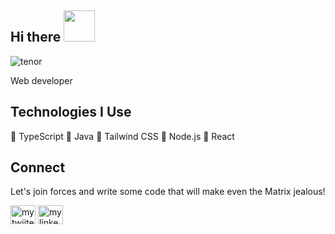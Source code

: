 ## Hi there  <img src="https://media.giphy.com/media/hvRJCLFzcasrR4ia7z/giphy.gif" height = "50px" width="50px"></h1>



  

 ![tenor](https://user-images.githubusercontent.com/94538837/192638787-46dfed95-a22d-4b2a-a700-d8423be2c233.gif)
  
   
Web developer
## Technologies I Use

🏹 TypeScript
🏹 Java
🏹 Tailwind CSS
🏹 Node.js
🏹 React

## Connect
<p>Let's join forces and write some code that will make even the Matrix jealous!</p>
<p>
  <a href="https://twitter.com/Ashishjas2002" target="blank"><img align="center" src="https://raw.githubusercontent.com/rahuldkjain/github-profile-readme-generator/master/src/images/icons/Social/twitter.svg" alt="my twiiter link" height="30" width="40" /></a>
  <a href="https://www.linkedin.com/in/ashish-jaswal-288b1a20a" target="blank"><img align="center" src="https://raw.githubusercontent.com/rahuldkjain/github-profile-readme-generator/master/src/images/icons/Social/linked-in-alt.svg" alt="my linkedin link" height="30" width="40" /></a>
</p>



